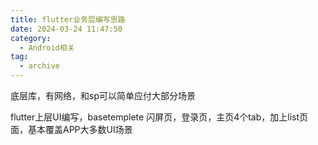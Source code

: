 ```yaml
---
title: flutter业务层编写思路
date: 2024-03-24 11:47:50
category:
  - Android相关
tag:
  - archive
---
```

底层库，有网络，和sp可以简单应付大部分场景

flutter上层UI编写，basetemplete
闪屏页，登录页，主页4个tab，加上list页面，基本覆盖APP大多数UI场景
